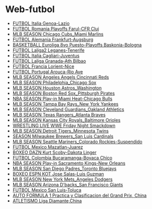 # Web-futbol

<ul>
            <li>
              <a href="https://rb.gy/15oa3c" target="_blank"
                >FUTBOL Italia Genoa-Lazio</a
              >
            </li>
            <li>
              <a href="https://t.ly/L2TDs" target="_blank"
                >FUTBOL Romania Playoffs Farul-CFR Cluj</a
              >
            </li>
            <li>
              <a href="https://is.gd/kwYdKN" target="_blank"
                >MLB SEASON Chicago Cubs_Miami Marlins</a
              >
            </li>
            <li>
              <a href="https://rb.gy/yxji2k" target="_blank"
                >FUTBOL Alemania Frankfurt-Augsburg</a
              >
            </li>
            <li>
              <a href="https://lc.cx/JjHaMB" target="_blank"
                >BASKETBALL Euroliga 8vo Puesto-Playoffs Baskonia-Bologna</a
              >
            </li>
            <li>
              <a href="https://cutt.ly/yw5E9SFH" target="_blank"
                >FUTBOL Laliga2 Leganes-Tenerife</a
              >
            </li>
            <li>
              <a href="https://rb.gy/8296af" target="_blank"
                >FUTBOL Italia Cagliari-Juventus</a
              >
            </li>
            <li>
              <a href="https://rb.gy/g5kwmw"
                >FUTBOL Laliga Granada-Ath Bilbao</a
              >
            </li>
            <li>
              <a href="https://rb.gy/yjnx15">FUTBOL Francia Lorient-Nice</a>
            </li>
            <li>
              <a href="https://rb.gy/df1ar2">FUTBOL Portugal Arouca-Rio Ave</a>
            </li>
            <li>
              <a href="https://is.gd/IrQFrK"
                >MLB SEASON Angeles Angels Cincinnati Reds</a
              >
            </li>
            <li>
              <a href="https://t.ly/VK_8r"
                >MLB SEASON Philadelphia_Chicago Sox</a
              >
            </li>
            <li>
              <a href="https://cutt.ly/1w5xkcQ6"
                >MLB SEASON Houston Astros_Washington</a
              >
            </li>
            <li>
              <a href="https://t.ly/lM8tM"
                >MLB SEASON Boston Red Sox_Pittsburgh Pirates</a
              >
            </li>
            <li>
              <a href="https://rb.gy/yxji2k"
                >NBA SEASON Play-in Miami Heat-Chicago Bulls</a
              >
            </li>
            <li>
              <a href="https://lc.cx/EIzr2l"
                >MLB SEASON Tampa Bay Rays_New York Yankees</a
              >
            </li>
            <li>
              <a href="https://lc.cx/bbNlXT"
                >MLB SEASON Cleveland Guardians_Oakland Athletics</a
              >
            </li>
            <li>
              <a href="https://lc.cx/LI_SOl"
                >MLB SEASON Texas Rangers_Atlanta Braves</a
              >
            </li>
            <li>
              <a href="https://lc.cx/ZsIK_A"
                >MLB SEASON Kansas City Royals_Baltimore Orioles</a
              >
            </li>
            <li>
              <a href="https://lc.cx/My0HJD"
                >WRESTLING LIVE WWE Friday Night Smackdown</a
              >
            </li>
            <li>
              <a href="https://lc.cx/HyG64T"
                >MLB SEASON Detroit Tigers_Minnesota Twins</a
              >
            </li>
            <li>
              <a href="https://lc.cx/EuwsPJ">
                SEASON Milwaukee Brewers_San Luis Cardinals</a
              >
            </li>
            <li>
              <a href="https://lc.cx/xAQBeG"
                >MLB SEASON Seattle Mariners_Colorado Rockies-Suspendido</a
              >
            </li>
            <li>
              <a href="https://lc.cx/mxJGbT">FUTBOL Mexico Mazatlan-Juarez</a>
            </li>
            <li>
              <a href="https://lc.cx/rRfvfe"
                >BOXEO DAZN Kurt Scoby-Dakota Linger</a
              >
            </li>
            <li>
              <a href="https://rb.gy/y2zwpu"
                >FUTBOL Colombia Bucaramanga-Boyaca Chico</a
              >
            </li>
            <li>
              <a href="https://rb.gy/vv4g8t"
                >NBA SEASON Play-in Sacramento Kings-New Orleans</a
              >
            </li>
            <li>
              <a href="https://lc.cx/DKisiE"
                >MLB SEASON San Diego Padres_Toronto Bluejays</a
              >
            </li>
            <li>
              <a href="https://lc.cx/pT0_lt"
                >BOXEO ESPN KOT Jose Salas-Luis Guzman</a
              >
            </li>
            <li>
              <a href="https://lc.cx/9Y3TP-"
                >MLB SEASON New York Mets_Angeles Dodgers</a
              >
            </li>
            <li>
              <a href="https://lc.cx/OMe173"
                >MLB SEASON Arizona D'backs_San Francisco Giants</a
              >
            </li>
            <li>
              <a href="https://lc.cx/mxJGbT">FUTBOL Mexico San Luis-Toluca</a>
            </li>
            <li>
              <a href="https://lc.cx/mdv4S3"
                >AUTO FORMULA 1 Practica y Clasificacion del Grand Prix,
                China</a
              >
            </li>
            <li>
              <a href="https://rb.gy/kay2m2">ATLETISMO Liga Diamante,China</a>
            </li>
          </ul>

